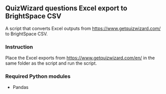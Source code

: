 ## QuizWizard questions Excel export to BrightSpace CSV

A script that converts Excel outputs from https://www.getquizwizard.com/ to BrightSpace CSV. 

### Instruction
Place the Excel exports from https://www.getquizwizard.com/en/ in the same folder as the script and run the script.

### Required Python modules
* Pandas
